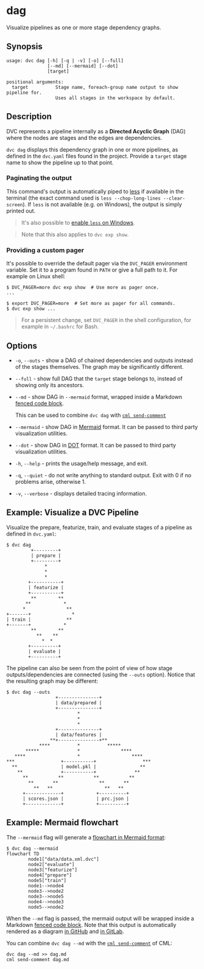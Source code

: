 # dag

Visualize <abbr>pipelines</abbr> as one or more <abbr>stage</abbr> dependency
graphs.

## Synopsis

```usage
usage: dvc dag [-h] [-q | -v] [-o] [--full]
               [--md] [--mermaid] [--dot]
               [target]

positional arguments:
  target          Stage name, foreach-group name output to show pipeline for.
                  Uses all stages in the workspace by default.
```

## Description

DVC represents a pipeline internally as a **Directed Acyclic Graph** (DAG) where
the nodes are stages and the edges are dependencies.

`dvc dag` displays this dependency graph in one or more pipelines, as defined in
the `dvc.yaml` files found in the <abbr>project</abbr>. Provide a `target` stage
name to show the pipeline up to that point.

[directed acyclic graph]:
  /doc/user-guide/pipelines/defining-pipelines#directed-acyclic-graph-dag

### Paginating the output

This command's output is automatically piped to
[less](<https://en.wikipedia.org/wiki/Less_(Unix)>) if available in the terminal
(the exact command used is `less --chop-long-lines --clear-screen`). If `less`
is not available (e.g. on Windows), the output is simply printed out.

> It's also possible to
> [enable `less` on Windows](/doc/user-guide/running-dvc-on-windows#enabling-paging-with-less).

> Note that this also applies to `dvc exp show`.

### Providing a custom pager

It's possible to override the default pager via the `DVC_PAGER` environment
variable. Set it to a program found in `PATH` or give a full path to it. For
example on Linux shell:

```dvc
$ DVC_PAGER=more dvc exp show  # Use more as pager once.
...

$ export DVC_PAGER=more  # Set more as pager for all commands.
$ dvc exp show ...
```

> For a persistent change, set `DVC_PAGER` in the shell configuration, for
> example in `~/.bashrc` for Bash.

## Options

- `-o`, `--outs` - show a DAG of chained dependencies and outputs instead of the
  stages themselves. The graph may be significantly different.

- `--full` - show full DAG that the `target` stage belongs to, instead of
  showing only its ancestors.

- `--md` - show DAG in `--mermaid` format, wrapped inside a Markdown
  [fenced code block](https://www.markdownguide.org/extended-syntax/#fenced-code-blocks).

  This can be used to combine `dvc dag` with
  [`cml send-comment`](https://cml.dev/doc/ref/send-comment)

- `--mermaid` - show DAG in [Mermaid](https://mermaid-js.github.io) format. It
  can be passed to third party visualization utilities.

- `--dot` - show DAG in
  [DOT](<https://en.wikipedia.org/wiki/DOT_(graph_description_language)>)
  format. It can be passed to third party visualization utilities.

- `-h`, `--help` - prints the usage/help message, and exit.

- `-q`, `--quiet` - do not write anything to standard output. Exit with 0 if no
  problems arise, otherwise 1.

- `-v`, `--verbose` - displays detailed tracing information.

## Example: Visualize a DVC Pipeline

Visualize the prepare, featurize, train, and evaluate stages of a pipeline as
defined in `dvc.yaml`:

```dvc
$ dvc dag
         +---------+
         | prepare |
         +---------+
              *
              *
              *
        +-----------+
        | featurize |
        +-----------+
         **        **
       **            *
      *               **
+-------+               *
| train |             **
+-------+            *
         **        **
           **    **
             *  *
        +----------+
        | evaluate |
        +----------+
```

The pipeline can also be seen from the point of view of how stage
outputs/dependencies are connected (using the `--outs` option). Notice that the
resulting graph may be different:

```dvc
$ dvc dag --outs
                  +---------------+
                  | data/prepared |
                  +---------------+
                          *
                          *
                          *
                  +---------------+
                  | data/features |
                **+---------------+**
            ****          *          *****
       *****              *               ****
   ****                   *                   ****
***                 +-----------+                 ***
  **                | model.pkl |                **
    **              +-----------+              **
      **           **           **           **
        **       **               **       **
          **   **                   **   **
      +-------------+            +----------+
      | scores.json |            | prc.json |
      +-------------+            +----------+
```

## Example: Mermaid flowchart

The `--mermaid` flag will generate a
[flowchart in Mermaid format](https://mermaid-js.github.io/mermaid/#/flowchart):

```dvc
$ dvc dag --mermaid
flowchart TD
        node1["data/data.xml.dvc"]
        node2["evaluate"]
        node3["featurize"]
        node4["prepare"]
        node5["train"]
        node1-->node4
        node3-->node2
        node3-->node5
        node4-->node3
        node5-->node2
```

When the `--md` flag is passed, the mermaid output will be wrapped inside a
Markdown
[fenced code block](https://www.markdownguide.org/extended-syntax/#fenced-code-blocks).
Note that this output is automatically rendered as a diagram
[in GitHub](https://github.blog/2022-02-14-include-diagrams-markdown-files-mermaid/)
and [in GitLab](https://docs.gitlab.com/ee/user/markdown.html#mermaid).

<admon type="tip">

You can combine `dvc dag --md` with the
[`cml send-comment`](https://cml.dev/doc/ref/send-comment) of CML:

```dvc
dvc dag --md >> dag.md
cml send-comment dag.md
```

</admon>
